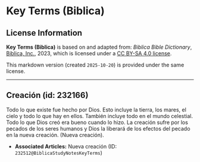 # Key Terms (Biblica)

## License Information

**Key Terms (Biblica)** is based on and adapted from: _Biblica Bible Dictionary_, [Biblica, Inc.](https://www.biblica.com/), 2023, which is licensed under a [CC BY-SA 4.0 license](https://creativecommons.org/licenses/by-sa/4.0/legalcode.en).

This markdown version (created `2025-10-20`) is provided under the same license.



--------------------------------

## Creación (id: 232166)

Todo lo que existe fue hecho por Dios. Esto incluye la tierra, los mares, el cielo y todo lo que hay en ellos. También incluye todo en el mundo celestial. Todo lo que Dios creó era bueno cuando lo hizo. La creación sufre por los pecados de los seres humanos y Dios la liberará de los efectos del pecado en la nueva creación. (Nueva creación).

* **Associated Articles:** Nueva creación (ID: `232512@BiblicaStudyNotesKeyTerms`)


